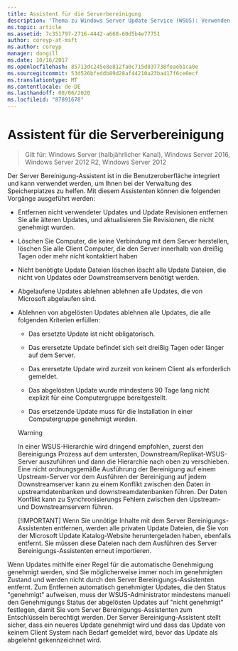 ```yaml
---
title: Assistent für die Serverbereinigung
description: 'Thema zu Windows Server Update Service (WSUS): Verwenden des Assistenten zum Bereinigen von Servern zum Verwalten von Speicherplatz'
ms.topic: article
ms.assetid: 7c351797-2716-4442-a668-60d5b4e77751
author: coreyp-at-msft
ms.author: coreyp
manager: dongill
ms.date: 10/16/2017
ms.openlocfilehash: 85713dc245e8e812fa0c715d037738feaeb1ca0e
ms.sourcegitcommit: 53d526bfeddb89d28af44210a23ba417f6ce0ecf
ms.translationtype: MT
ms.contentlocale: de-DE
ms.lasthandoff: 08/06/2020
ms.locfileid: "87891678"
---
```

# <a name="the-server-cleanup-wizard"></a>Assistent für die Serverbereinigung

>Gilt für: Windows Server (halbjährlicher Kanal), Windows Server 2016, Windows Server 2012 R2, Windows Server 2012

Der Server Bereinigung-Assistent ist in die Benutzeroberfläche integriert und kann verwendet werden, um Ihnen bei der Verwaltung des Speicherplatzes zu helfen. Mit diesem Assistenten können die folgenden Vorgänge ausgeführt werden:

- Entfernen nicht verwendeter Updates und Update Revisionen entfernen Sie alle älteren Updates, und aktualisieren Sie Revisionen, die nicht genehmigt wurden.

- Löschen Sie Computer, die keine Verbindung mit dem Server herstellen, löschen Sie alle Client Computer, die den Server innerhalb von dreißig Tagen oder mehr nicht kontaktiert haben

- Nicht benötigte Update Dateien löschen löscht alle Update Dateien, die nicht von Updates oder Downstreamservern benötigt werden.

- Abgelaufene Updates ablehnen ablehnen alle Updates, die von Microsoft abgelaufen sind.

- Ablehnen von abgelösten Updates ablehnen alle Updates, die alle folgenden Kriterien erfüllen:

  -   Das ersetzte Update ist nicht obligatorisch.

  -   Das erersetzte Update befindet sich seit dreißig Tagen oder länger auf dem Server.

  -   Das erersetzte Update wird zurzeit von keinem Client als erforderlich gemeldet.

  -   Das abgelösten Update wurde mindestens 90 Tage lang nicht explizit für eine Computergruppe bereitgestellt.

  -   Das ersetzende Update muss für die Installation in einer Computergruppe genehmigt werden.

  > [!WARNING]
  >  In einer WSUS-Hierarchie wird dringend empfohlen, zuerst den Bereinigungs Prozess auf dem untersten, Downstream/Replikat-WSUS-Server auszuführen und dann die Hierarchie nach oben zu verschieben. Eine nicht ordnungsgemäße Ausführung der Bereinigung auf einem Upstream-Server vor dem Ausführen der Bereinigung auf jedem Downstreamserver kann zu einem Konflikt zwischen den Daten in upstreamdatenbanken und downstreamdatenbanken führen. Der Daten Konflikt kann zu Synchronisierungs Fehlern zwischen den Upstream-und Downstreamservern führen.
  >
  > [!IMPORTANT]
  >  Wenn Sie unnötige Inhalte mit dem Server Bereinigungs-Assistenten entfernen, werden alle privaten Update Dateien, die Sie von der Microsoft Update Katalog-Website heruntergeladen haben, ebenfalls entfernt. Sie müssen diese Dateien nach dem Ausführen des Server Bereinigungs-Assistenten erneut importieren.

Wenn Updates mithilfe einer Regel für die automatische Genehmigung genehmigt werden, sind Sie möglicherweise immer noch im genehmigten Zustand und werden nicht durch den Server Bereinigungs-Assistenten entfernt. Zum Entfernen automatisch genehmigter Updates, die den Status "genehmigt" aufweisen, muss der WSUS-Administrator mindestens manuell den Genehmigungs Status der abgelösten Updates auf "nicht genehmigt" festlegen, damit Sie vom Server Bereinigungs-Assistenten zum Entschlüsseln berechtigt werden. Der Server Bereinigung-Assistent stellt sicher, dass ein neueres Update genehmigt wird und dass das Update von keinem Client System nach Bedarf gemeldet wird, bevor das Update als abgelehnt gekennzeichnet wird.




